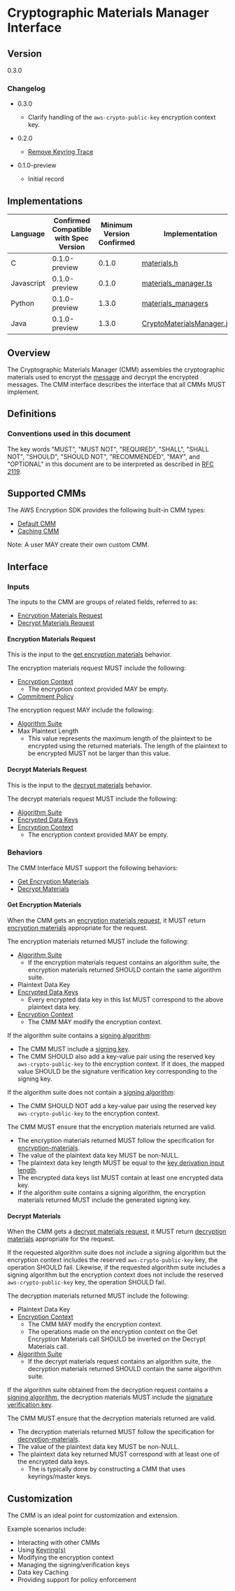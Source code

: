 [//]: # "Copyright Amazon.com Inc. or its affiliates. All Rights Reserved."
[//]: # "SPDX-License-Identifier: CC-BY-SA-4.0"

# Cryptographic Materials Manager Interface

## Version

0.3.0

### Changelog

- 0.3.0

  - Clarify handling of the `aws-crypto-public-key` encryption context key.

- 0.2.0

  - [Remove Keyring Trace](../changes/2020-05-13_remove-keyring-trace/change.md)

- 0.1.0-preview

  - Initial record

## Implementations

| Language   | Confirmed Compatible with Spec Version | Minimum Version Confirmed | Implementation                                                                                                                                                  |
| ---------- | -------------------------------------- | ------------------------- | --------------------------------------------------------------------------------------------------------------------------------------------------------------- |
| C          | 0.1.0-preview                          | 0.1.0                     | [materials.h](https://github.com/aws/aws-encryption-sdk-c/blob/master/include/aws/cryptosdk/materials.h)                                                        |
| Javascript | 0.1.0-preview                          | 0.1.0                     | [materials_manager.ts](https://github.com/awslabs/aws-encryption-sdk-javascript/blob/master/modules/material-management/src/materials_manager.ts)               |
| Python     | 0.1.0-preview                          | 1.3.0                     | [materials_managers](https://github.com/aws/aws-encryption-sdk-python/blob/master/src/aws_encryption_sdk/materials_managers/__init__.py)                        |
| Java       | 0.1.0-preview                          | 1.3.0                     | [CryptoMaterialsManager.java](https://github.com/aws/aws-encryption-sdk-java/blob/master/src/main/java/com/amazonaws/encryptionsdk/CryptoMaterialsManager.java) |

## Overview

The Cryptographic Materials Manager (CMM) assembles the cryptographic materials used to encrypt the [message](../data-format/message.md) and decrypt the encrypted messages.
The CMM interface describes the interface that all CMMs MUST implement.

## Definitions

### Conventions used in this document

The key words "MUST", "MUST NOT", "REQUIRED", "SHALL", "SHALL NOT", "SHOULD", "SHOULD NOT", "RECOMMENDED", "MAY", and "OPTIONAL"
in this document are to be interpreted as described in [RFC 2119](https://tools.ietf.org/html/rfc2119).

## Supported CMMs

The AWS Encryption SDK provides the following built-in CMM types:

- [Default CMM](default-cmm.md)
- [Caching CMM](caching-cmm.md)

Note: A user MAY create their own custom CMM.

## Interface

### Inputs

The inputs to the CMM are groups of related fields, referred to as:

- [Encryption Materials Request](#encryption-materials-request)
- [Decrypt Materials Request](#decrypt-materials-request)

#### Encryption Materials Request

This is the input to the [get encryption materials](#get-encryption-materials) behavior.

The encryption materials request MUST include the following:

- [Encryption Context](structures.md#encryption-context)
  - The encryption context provided MAY be empty.
- [Commitment Policy](../client-apis/client.md#commitment-policy)

The encryption request MAY include the following:

- [Algorithm Suite](algorithm-suites.md)
- Max Plaintext Length
  - This value represents the maximum length of the plaintext to be encrypted
    using the returned materials.
    The length of the plaintext to be encrypted MUST not be larger than this value.

#### Decrypt Materials Request

This is the input to the [decrypt materials](#decrypt-materials) behavior.

The decrypt materials request MUST include the following:

- [Algorithm Suite](algorithm-suites.md)
- [Encrypted Data Keys](structures.md#encrypted-data-keys)
- [Encryption Context](structures.md#encryption-context)
  - The encryption context provided MAY be empty.

### Behaviors

The CMM Interface MUST support the following behaviors:

- [Get Encryption Materials](#get-encryption-materials)
- [Decrypt Materials](#decryption-request)

#### Get Encryption Materials

When the CMM gets an [encryption materials request](#encryption-materials-request),
it MUST return [encryption materials](structures.md#encryption-materials) appropriate for the request.

The encryption materials returned MUST include the following:

- [Algorithm Suite](algorithm-suites.md)
  - If the encryption materials request contains an algorithm suite, the encryption materials returned SHOULD contain the same algorithm suite.
- Plaintext Data Key
- [Encrypted Data Keys](structures.md#encrypted-data-keys)
  - Every encrypted data key in this list MUST correspond to the above plaintext data key.
- [Encryption Context](structures.md#encryption-context)
  - The CMM MAY modify the encryption context.

If the algorithm suite contains a [signing algorithm](algorithm-suites.md#signature-algorithm):

- The CMM MUST include a [signing key](structures.md#signing-key).
- The CMM SHOULD also add a key-value pair using the reserved key `aws-crypto-public-key` to the encryption context.
  If it does, the mapped value SHOULD be the signature verification key corresponding to the signing key.

If the algorithm suite does not contain a [signing algorithm](algorithm-suites.md#signature-algorithm):

- The CMM SHOULD NOT add a key-value pair using the reserved key `aws-crypto-public-key` to the encryption context.

The CMM MUST ensure that the encryption materials returned are valid.

- The encryption materials returned MUST follow the specification for [encryption-materials](structures.md#encryption-materials).
- The value of the plaintext data key MUST be non-NULL.
- The plaintext data key length MUST be equal to the [key derivation input length](algorithm-suites.md#key-derivation-input-length).
- The encrypted data keys list MUST contain at least one encrypted data key.
- If the algorithm suite contains a signing algorithm, the encryption materials returned MUST include the generated signing key.

#### Decrypt Materials

When the CMM gets a [decrypt materials request](#decrypt-materials-request),
it MUST return [decryption materials](structures.md#decryption-materials) appropriate for the request.

If the requested algorithm suite does not include a signing algorithm but the encryption context includes the reserved `aws-crypto-public-key` key, the operation SHOULD fail.
Likewise, if the requested algorithm suite includes a signing algorithm but the encryption context does not include the reserved `aws-crypto-public-key` key, the operation SHOULD fail.

The decryption materials returned MUST include the following:

- Plaintext Data Key
- [Encryption Context](structures.md#encryption-context)
  - The CMM MAY modify the encryption context.
  - The operations made on the encryption context on the Get Encryption Materials call SHOULD be inverted on the Decrypt Materials call.
- [Algorithm Suite](algorithm-suites.md)
  - If the decrypt materials request contains an algorithm suite, the decryption materials returned SHOULD contain the same algorithm suite.

If the algorithm suite obtained from the decryption request contains a [signing algorithm](algorithm-suites.md#signature-algorithm),
the decryption materials MUST include the [signature verification key](structures.md#verification-key).

The CMM MUST ensure that the decryption materials returned are valid.

- The decryption materials returned MUST follow the specification for [decryption-materials](structures.md#decryption-materials).
- The value of the plaintext data key MUST be non-NULL.
- The plaintext data key returned MUST correspond with at least one of the encrypted data keys.
  - The is typically done by constructing a CMM that uses keyrings/master keys.

## Customization

The CMM is an ideal point for customization and extension.

Example scenarios include:

- Interacting with other CMMs
- Using [Keyring(s)](keyring-interface.md)
- Modifying the encryption context
- Managing the signing/verification keys
- Data key Caching
- Providing support for policy enforcement
